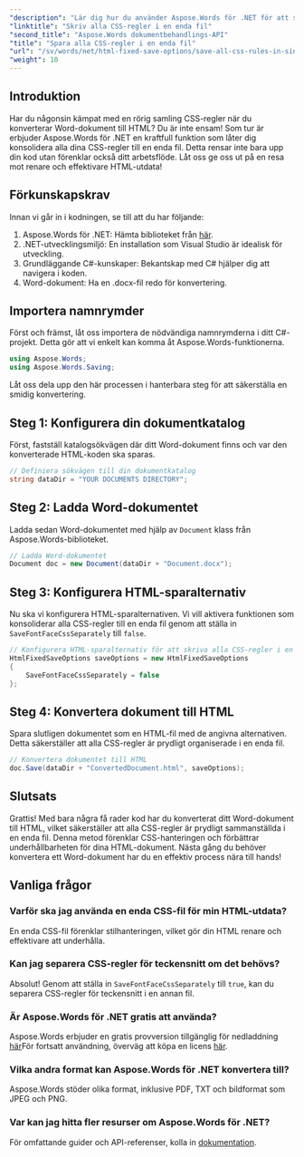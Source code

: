 ```yaml
---
"description": "Lär dig hur du använder Aspose.Words för .NET för att skriva alla CSS-regler till en enda fil när du sparar dokument med HtmlFixedSaveOptions. Följ den här detaljerade handledningen för steg-för-steg-vägledning."
"linktitle": "Skriv alla CSS-regler i en enda fil"
"second_title": "Aspose.Words dokumentbehandlings-API"
"title": "Spara alla CSS-regler i en enda fil"
"url": "/sv/words/net/html-fixed-save-options/save-all-css-rules-in-single-file/"
"weight": 10
---
```


## Introduktion

Har du någonsin kämpat med en rörig samling CSS-regler när du konverterar Word-dokument till HTML? Du är inte ensam! Som tur är erbjuder Aspose.Words för .NET en kraftfull funktion som låter dig konsolidera alla dina CSS-regler till en enda fil. Detta rensar inte bara upp din kod utan förenklar också ditt arbetsflöde. Låt oss ge oss ut på en resa mot renare och effektivare HTML-utdata!

## Förkunskapskrav

Innan vi går in i kodningen, se till att du har följande:

1. Aspose.Words för .NET: Hämta biblioteket från [här](https://releases.aspose.com/words/net/).
2. .NET-utvecklingsmiljö: En installation som Visual Studio är idealisk för utveckling.
3. Grundläggande C#-kunskaper: Bekantskap med C# hjälper dig att navigera i koden.
4. Word-dokument: Ha en .docx-fil redo för konvertering.

## Importera namnrymder

Först och främst, låt oss importera de nödvändiga namnrymderna i ditt C#-projekt. Detta gör att vi enkelt kan komma åt Aspose.Words-funktionerna.

```csharp
using Aspose.Words;
using Aspose.Words.Saving;
```

Låt oss dela upp den här processen i hanterbara steg för att säkerställa en smidig konvertering.

## Steg 1: Konfigurera din dokumentkatalog

Först, fastställ katalogsökvägen där ditt Word-dokument finns och var den konverterade HTML-koden ska sparas.

```csharp
// Definiera sökvägen till din dokumentkatalog
string dataDir = "YOUR DOCUMENTS DIRECTORY";
```

## Steg 2: Ladda Word-dokumentet

Ladda sedan Word-dokumentet med hjälp av `Document` klass från Aspose.Words-biblioteket.

```csharp
// Ladda Word-dokumentet
Document doc = new Document(dataDir + "Document.docx");
```

## Steg 3: Konfigurera HTML-sparalternativ

Nu ska vi konfigurera HTML-sparalternativen. Vi vill aktivera funktionen som konsoliderar alla CSS-regler till en enda fil genom att ställa in `SaveFontFaceCssSeparately` till `false`.

```csharp
// Konfigurera HTML-sparalternativ för att skriva alla CSS-regler i en fil
HtmlFixedSaveOptions saveOptions = new HtmlFixedSaveOptions 
{ 
    SaveFontFaceCssSeparately = false 
};
```

## Steg 4: Konvertera dokument till HTML

Spara slutligen dokumentet som en HTML-fil med de angivna alternativen. Detta säkerställer att alla CSS-regler är prydligt organiserade i en enda fil.

```csharp
// Konvertera dokumentet till HTML
doc.Save(dataDir + "ConvertedDocument.html", saveOptions);
```

## Slutsats

Grattis! Med bara några få rader kod har du konverterat ditt Word-dokument till HTML, vilket säkerställer att alla CSS-regler är prydligt sammanställda i en enda fil. Denna metod förenklar CSS-hanteringen och förbättrar underhållbarheten för dina HTML-dokument. Nästa gång du behöver konvertera ett Word-dokument har du en effektiv process nära till hands!

## Vanliga frågor

### Varför ska jag använda en enda CSS-fil för min HTML-utdata?
En enda CSS-fil förenklar stilhanteringen, vilket gör din HTML renare och effektivare att underhålla.

### Kan jag separera CSS-regler för teckensnitt om det behövs?
Absolut! Genom att ställa in `SaveFontFaceCssSeparately` till `true`, kan du separera CSS-regler för teckensnitt i en annan fil.

### Är Aspose.Words för .NET gratis att använda?
Aspose.Words erbjuder en gratis provversion tillgänglig för nedladdning [här](https://releases.aspose.com/)För fortsatt användning, överväg att köpa en licens [här](https://purchase.aspose.com/buy).

### Vilka andra format kan Aspose.Words för .NET konvertera till?
Aspose.Words stöder olika format, inklusive PDF, TXT och bildformat som JPEG och PNG.

### Var kan jag hitta fler resurser om Aspose.Words för .NET?
För omfattande guider och API-referenser, kolla in [dokumentation](https://reference.aspose.com/words/net/).